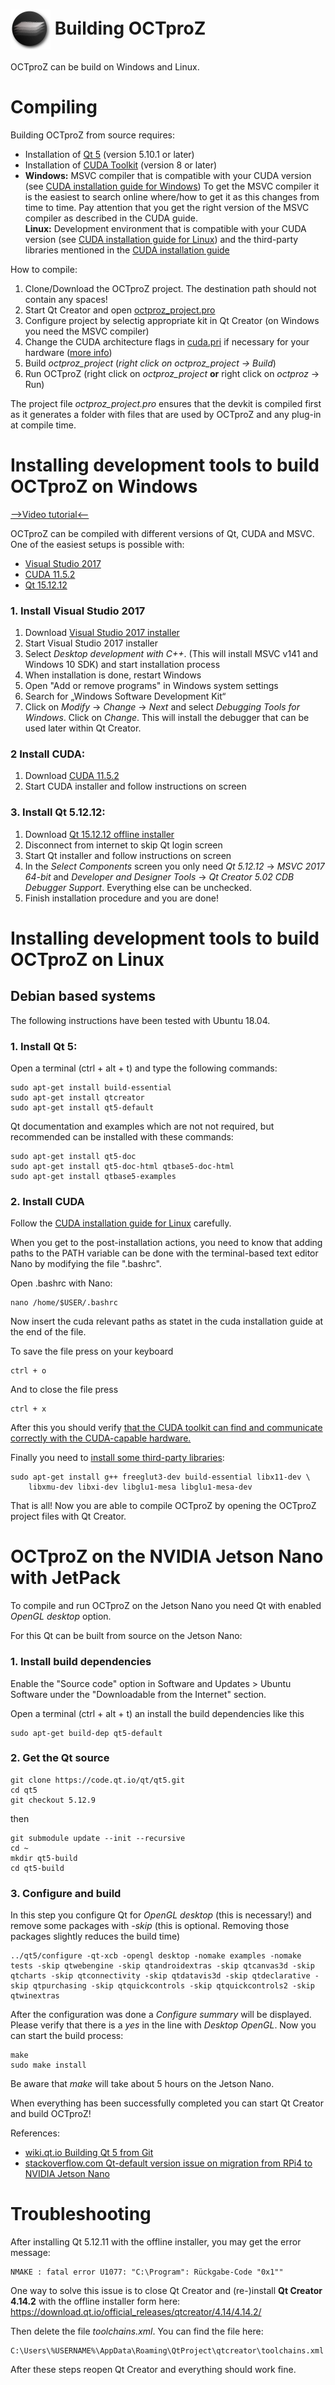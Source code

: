  # <img style="vertical-align:middle" img src="images/octproz_icon.png" width="64"> Building OCTproZ

OCTproZ can be build on Windows and Linux. 

# Compiling
Building OCTproZ from source requires: 
- Installation of [Qt 5](https://www.qt.io/offline-installers) (version 5.10.1 or later)
- Installation of [CUDA Toolkit](https://developer.nvidia.com/cuda-downloads) (version 8 or later)
- __Windows:__ MSVC compiler that is compatible with your CUDA version (see [CUDA installation guide for Windows](https://docs.nvidia.com/cuda/cuda-installation-guide-microsoft-windows/index.html#system-requirements)) To get the MSVC compiler it is the easiest to search online where/how to get it as this changes from time to time. Pay attention that you get the right version of the MSVC compiler as described in the CUDA guide. <br>
__Linux:__ Development environment that is compatible with your CUDA version (see [CUDA installation guide for Linux](https://docs.nvidia.com/cuda/cuda-installation-guide-linux/index.html#system-requirements)) and the third-party libraries mentioned in the [CUDA installation guide](https://docs.nvidia.com/cuda/cuda-installation-guide-linux/index.html#install-libraries)


How to compile:
1. Clone/Download the OCTproZ project. The destination path should not contain any spaces!
2. Start Qt Creator and open [octproz_project.pro](octproz_project/octproz_project.pro)
3. Configure project by selectig appropriate kit in Qt Creator (on Windows you need the MSVC compiler)
4. Change the CUDA architecture flags in [cuda.pri](octproz_project/octproz/pri/cuda.pri) if necessary for your hardware ([more info](https://arnon.dk/matching-sm-architectures-arch-and-gencode-for-various-nvidia-cards/))
5. Build _octproz_project_ (_right click on _octproz_project_  -> Build_)
6. Run OCTproZ (right click on _octproz_project_ __or__ right click on _octproz_ -> Run)

The project file _octproz_project.pro_ ensures that the devkit is compiled first as it generates a folder with files that are used by OCTproZ and any plug-in at compile time.  </br>

# Installing development tools to build OCTproZ on Windows
[-->Video tutorial<--](https://www.youtube.com/watch?v=DHB3NX_P1vk)

OCTproZ can be compiled with different versions of Qt, CUDA and MSVC. One of the easiest setups is possible with:
- [Visual Studio 2017](https://visualstudio.microsoft.com/thank-you-downloading-visual-studio/?sku=Community&rel=15)
- [CUDA 11.5.2](https://developer.nvidia.com/cuda-toolkit-archive)
- [Qt 15.12.12](https://download.qt.io/official_releases/qt/5.12/5.12.12/qt-opensource-windows-x86-5.12.12.exe)
### 1. Install Visual Studio 2017
1. Download [Visual Studio 2017 installer](https://visualstudio.microsoft.com/thank-you-downloading-visual-studio/?sku=Community&rel=15)
2. Start Visual Studio 2017 installer
3. Select _Desktop development with C++_. (This will install MSVC v141 and Windows 10 SDK) and start installation process
4. When installation is done, restart Windows
5. Open "Add or remove programs" in Windows system settings
6. Search for „Windows Software Development Kit“
7. Click on _Modify_ → _Change_ → _Next_ and select _Debugging Tools for Windows_. Click on _Change_. This will install the debugger that can be used later within Qt Creator. 

### 2 Install CUDA:
1. Download [CUDA 11.5.2](https://developer.nvidia.com/cuda-toolkit-archive)
2. Start CUDA installer and follow instructions on screen

### 3. Install Qt 5.12.12:
1. Download [Qt 15.12.12 offline installer](https://download.qt.io/official_releases/qt/5.12/5.12.12/qt-opensource-windows-x86-5.12.12.exe)
2. Disconnect from internet to skip Qt login screen
3. Start Qt installer and follow instructions on screen
4. In the _Select Components_ screen you only need _Qt 5.12.12_ → _MSVC 2017 64-bit_ and _Developer and Designer Tools_ → _Qt Creator 5.02 CDB Debugger Support_. Everything else can be unchecked.
5. Finish installation procedure and you are done!

# Installing development tools to build OCTproZ on Linux

## Debian based systems
The following instructions have been tested with Ubuntu 18.04.

### 1. Install Qt 5:
Open a terminal (ctrl + alt + t) and type the following commands:
```
sudo apt-get install build-essential
sudo apt-get install qtcreator
sudo apt-get install qt5-default
```

Qt documentation and examples which are not not required, but recommended can be installed with these commands:
```
sudo apt-get install qt5-doc
sudo apt-get install qt5-doc-html qtbase5-doc-html
sudo apt-get install qtbase5-examples
```


### 2. Install CUDA
Follow the [CUDA installation guide for Linux](https://docs.nvidia.com/cuda/cuda-installation-guide-linux) carefully.

When you get to the post-installation actions, you need to know that adding paths to the PATH variable can be done with the terminal-based text editor Nano by modifying the file ".bashrc".

Open .bashrc with Nano:
```
nano /home/$USER/.bashrc
```
Now insert the cuda relevant paths as statet in the cuda installation guide at the end of the file.

To save the file press on your keyboard
```
ctrl + o
```
And to close the file press
```
ctrl + x
```

After this you should verify [that the CUDA toolkit can find and communicate correctly with the CUDA-capable hardware.](https://docs.nvidia.com/cuda/cuda-installation-guide-linux/#verify-installation)

Finally you need to [install some third-party libraries](https://docs.nvidia.com/cuda/cuda-installation-guide-linux/#install-libraries):
```
sudo apt-get install g++ freeglut3-dev build-essential libx11-dev \
    libxmu-dev libxi-dev libglu1-mesa libglu1-mesa-dev
```


That is all! Now you are able to compile OCTproZ by opening the OCTproZ project files with Qt Creator. 


# OCTproZ on the NVIDIA Jetson Nano with JetPack

To compile and run OCTproZ on the Jetson Nano you need Qt with enabled _OpenGL desktop_ option.

For this Qt can be built from source on the Jetson Nano:

### 1. Install build dependencies
Enable the "Source code" option in Software and Updates > Ubuntu Software under the "Downloadable from the Internet" section.

Open a terminal (ctrl + alt + t) an install the build dependencies like this
```
sudo apt-get build-dep qt5-default
```

### 2. Get the Qt source
```
git clone https://code.qt.io/qt/qt5.git
cd qt5
git checkout 5.12.9
```
then
```
git submodule update --init --recursive
cd ~
mkdir qt5-build
cd qt5-build
```

### 3. Configure and build
In this step you configure Qt for _OpenGL desktop_ (this is necessary!) and remove some packages with _-skip_ (this is optional. Removing those packages slightly reduces the build time)

```
../qt5/configure -qt-xcb -opengl desktop -nomake examples -nomake tests -skip qtwebengine -skip qtandroidextras -skip qtcanvas3d -skip qtcharts -skip qtconnectivity -skip qtdatavis3d -skip qtdeclarative -skip qtpurchasing -skip qtquickcontrols -skip qtquickcontrols2 -skip qtwinextras
```

After the configuration was done a _Configure summary_ will be displayed. Please verify that there is a _yes_ in the line with _Desktop OpenGL_. Now you can start the build process:

```
make
sudo make install
```
Be aware  that _make_ will take about 5 hours on the Jetson Nano. 

When everything has been successfully completed you can start Qt Creator and build OCTproZ!

References:
- [wiki.qt.io Building Qt 5 from Git](https://wiki.qt.io/Building_Qt_5_from_Git)
- [stackoverflow.com Qt-default version issue on migration from RPi4 to NVIDIA Jetson Nano](https://stackoverflow.com/questions/62190967/qt-default-version-issue-on-migration-from-rpi4-to-nvidia-jetson-nano)


# Troubleshooting

After installing Qt 5.12.11 with the offline installer, you may get the error message:

```
NMAKE : fatal error U1077: "C:\Program": Rückgabe-Code "0x1""
```

One way to solve this issue is to close Qt Creator and (re-)install __Qt Creator 4.14.2__ with the offline installer form here:
https://download.qt.io/official_releases/qtcreator/4.14/4.14.2/

Then delete the file _toolchains.xml_. You can find the file here:
```
C:\Users\%USERNAME%\AppData\Roaming\QtProject\qtcreator\toolchains.xml
```

After these steps reopen Qt Creator and everything should work fine.